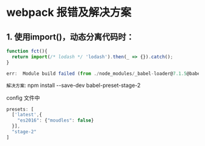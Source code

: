 # webpack 报错及解决方案

## 1. 使用import()，动态分离代码时：

```javascript
function fct(){
  return import(/* lodash */ 'lodash').then(_ => {}).catch();
}

err:  Module build failed (from ./node_modules/_babel-loader@7.1.5@babel-loader/lib/index.js)
```

`解决方案`: 
npm install --save-dev babel-preset-stage-2
           
config 文件中

```javascript
presets: [
  ['latest',{
    "es2016": {"moudles": false}
  }],
  "stage-2"
]
```
